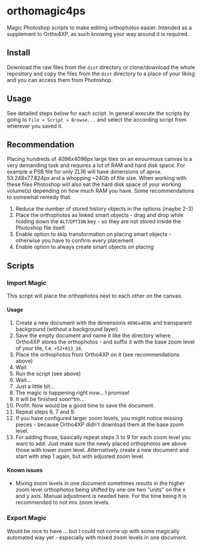 # orthomagic4ps
Magic Photoshop scripts to make editing orthophotos easier. Intended as a supplement to Ortho4XP, as such knowing your way around it is required.

## Install
Download the raw files from the `dist` directory or clone/download the whole repository and copy the files from the `dist` directory to a place of your liking and you can access them from Photoshop.

## Usage
See detailed steps below for each script. In general execute the scripts by going to `File » Script » Browse...` and select the according script from wherever you saved it.

## Recommendation
Placing hundreds of 4096x4096px large tiles on an enourmous canvas is a very demanding task and requires a lot of RAM and hard disk space. For example a PSB file for only ZL16 will have dimensions of aprox. 53.248x77.824px and a whopping ~24Gb of file size. When working with these files Photoshop will also eat the hard disk space of your working volume(s) depending on how much RAM you have. Some recommendations to somewhat remedy that:
1. Reduce the number of stored history objects in the options (maybe 2-3)
2. Place the orthophotos as linked smart objects - drag and drop while holding down the `ALT`/`OPTION` key - so they are not stored inside the Photoshop file itself.
3. Enable option to skip transformation on placing smart objects - otherwise you have to confirm every placement.
4. Enable option to always create smart objects on placing

## Scripts
### Import Magic
This script will place the orthophotos next to each other on the canvas.

#### Usage
1. Create a new document with the dimensions `4096x4096` and transparent background (without a background layer)
2. Save the empty document and name it like the directory where Ortho4XP stores the orthophotos - and suffix it with the base zoom level of your tile, f.e. `+52+013_16`.
3. Place the orthophotos from Ortho4XP on it (see recommendations above)
4. Wait
5. Run the script (see above)
6. Wait...
7. Just a little bit...
8. The magic is happening right now... I promise!
9. It will be finished soon^tm...
10. Profit. Now would be a good time to save the document.
11. Repeat steps 6, 7 and 9.
12. If you have configured larger zoom levels, you might notice missing pieces - because Ortho4XP didn't download them at the base zoom level.
13. For adding those, basically repeat steps 3 to 9 for each zoom level you want to add. Just make sure the newly placed orthophotos are above those with lower zoom level. Alternatively create a new document and start with step 1 again, but with adjusted zoom level.

#### Known issues
* Mixing zoom levels in one document sometimes results in the higher zoom level orthophotos being shifted by one ore two "units" on the x and y axis. Manual adjustment is needed here. For the time being it is recommended to not mix zoom levels.

### Export Magic
Would be nice to have ... but I could not come up with some magically automated way yet - especially with mixed zoom levels in one document.